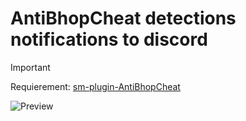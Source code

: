 # AntiBhopCheat detections notifications to discord
> [!IMPORTANT]
> Requierement: [sm-plugin-AntiBhopCheat](https://github.com/srcdslab/sm-plugin-AntiBhopCheat)

![Preview](https://i.imgur.com/T2NYkTc.png)
